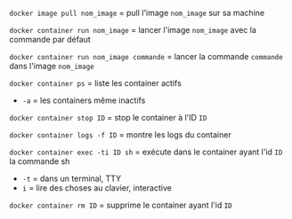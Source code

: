`docker image pull nom_image` = pull l'image `nom_image` sur sa machine

`docker container run nom_image` = lancer l'image `nom_image` avec la commande par défaut

`docker container run nom_image commande` = lancer la commande `commande` dans l'image `nom_image`

`docker container ps` = liste les container actifs
- `-a` = les containers même inactifs

`docker container stop ID` = stop le container à l'ID `ID`

`docker container logs -f ID` = montre les logs du container

`docker container exec -ti ID sh` = exécute dans le container ayant l'id `ID` la commande sh
- `-t` = dans un terminal, TTY
- `i` = lire des choses au clavier, interactive

`docker container rm ID` = supprime le container ayant l'id `ID`

